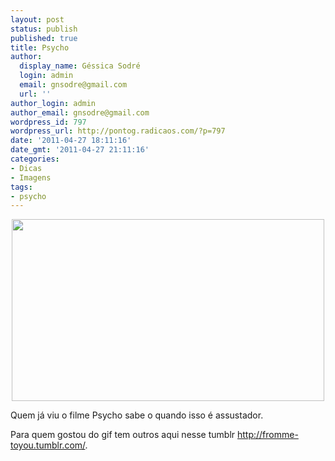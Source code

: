 ```yaml
---
layout: post
status: publish
published: true
title: Psycho
author:
  display_name: Géssica Sodré
  login: admin
  email: gnsodre@gmail.com
  url: ''
author_login: admin
author_email: gnsodre@gmail.com
wordpress_id: 797
wordpress_url: http://pontog.radicaos.com/?p=797
date: '2011-04-27 18:11:16'
date_gmt: '2011-04-27 21:11:16'
categories:
- Dicas
- Imagens
tags:
- psycho
---
```

<p style="text-align: center;"><a href="http://pontog.radicaos.com/wp-content/uploads/2011/04/tumblr_lhqpc5J9LK1qe0eclo1_r28_5001.gif"><img class="aligncenter size-full wp-image-800" title="Psycho" src="http://pontog.radicaos.com/wp-content/uploads/2011/04/tumblr_lhqpc5J9LK1qe0eclo1_r28_5001.gif" alt="" width="500" height="291" /></a></p>
<p style="text-align: left;">Quem já viu o filme Psycho sabe o quando isso é assustador.</p>
<p style="text-align: left;">Para quem gostou do gif tem outros aqui nesse tumblr <a title="From me to You" href="http://fromme-toyou.tumblr.com/">http://fromme-toyou.tumblr.com/</a>.</p>
